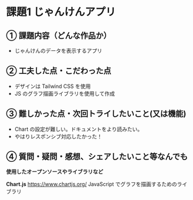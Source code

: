 # 課題1 じゃんけんアプリ

## ① 課題内容（どんな作品か）
- じゃんけんのデータを表示するアプリ

## ② 工夫した点・こだわった点
- デザインは Tailwind CSS を使用
- JS のグラフ描画ライブラリを使用して作成

## ③ 難しかった点・次回トライしたいこと(又は機能)
- Chart の設定が難しい。ドキュメントをより読みたい。
- やはりレスポンシブ対応したかった！

## ④ 質問・疑問・感想、シェアしたいこと等なんでも

**使用したオープンソースやライブラリなど**

**Chart.js** 
https://www.chartjs.org/
JavaScript でグラフを描画するためのライブラリ